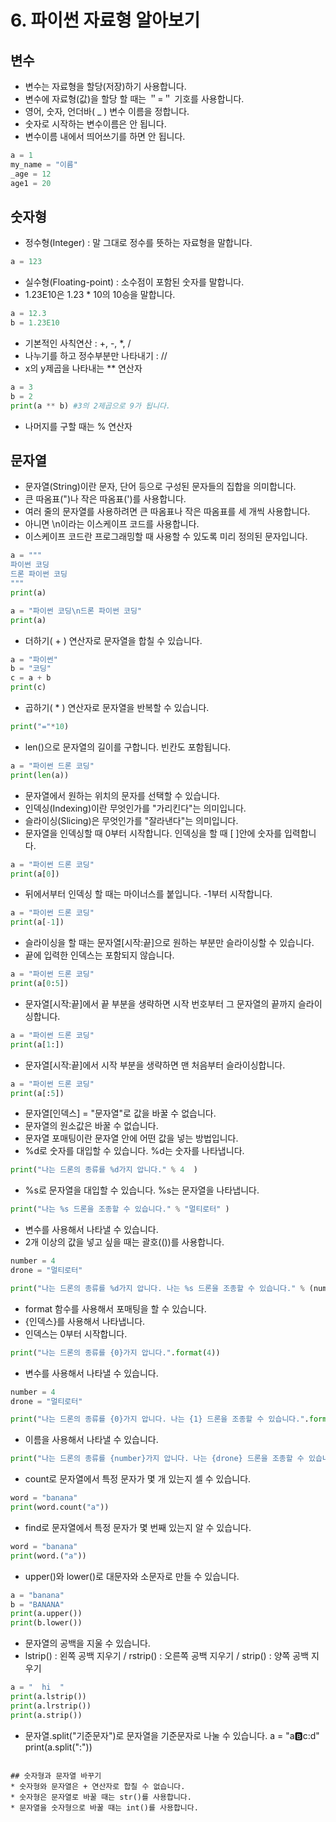 # 6. 파이썬 자료형 알아보기
## 변수
* 변수는 자료형을 할당(저장)하기 사용합니다.
* 변수에 자료형(값)을 할당 할 때는 ＂=＂ 기호를 사용합니다.
* 영어, 숫자, 언더바( _ ) 변수 이름을 정합니다.
* 숫자로 시작하는 변수이름은 안 됩니다.
* 변수이름 내에서 띄어쓰기를 하면 안 됩니다.
```python
a = 1
my_name = "이름"
_age = 12
age1 = 20
```

## 숫자형
* 정수형(Integer) : 말 그대로 정수를 뜻하는 자료형을 말합니다.
```python
a = 123
```
* 실수형(Floating-point) : 소수점이 포함된 숫자를 말합니다.
* 1.23E10은 1.23 * 10의 10승을 말합니다.
```python
a = 12.3
b = 1.23E10
```
* 기본적인 사칙연산 : +, -, *, /
* 나누기를 하고 정수부분만 나타내기 : //
* x의 y제곱을 나타내는 ** 연산자
```python
a = 3
b = 2
print(a ** b) #3의 2제곱으로 9가 됩니다. 
```
* 나머지를 구할 때는 % 연산자

## 문자열
* 문자열(String)이란 문자, 단어 등으로 구성된 문자들의 집합을 의미합니다.
* 큰 따옴표(")나 작은 따옴표(')를 사용합니다.
* 여러 줄의 문자열를 사용하려면 큰 따옴표나 작은 따옴표를 세 개씩 사용합니다.
* 아니면 \n이라는 이스케이프 코드를 사용합니다.
* 이스케이프 코드란 프로그래밍할 때 사용할 수 있도록 미리 정의된 문자입니다. 
```python
a = """
파이썬 코딩
드론 파이썬 코딩
"""
print(a)
```
```python
a = "파이썬 코딩\n드론 파이썬 코딩"
print(a)
```
* 더하기( + ) 연산자로 문자열을 합칠 수 있습니다.
```python
a = "파이썬"
b = "코딩"
c = a + b
print(c)
```
* 곱하기( * ) 연산자로 문자열을 반복할 수 있습니다.
```python
print("="*10)
```
* len()으로 문자열의 길이를 구합니다. 빈칸도 포함됩니다.
```python
a = "파이썬 드론 코딩"
print(len(a))
```
* 문자열에서 원하는 위치의 문자를 선택할 수 있습니다.
* 인덱싱(Indexing)이란 무엇인가를 "가리킨다"는 의미입니다.
* 슬라이싱(Slicing)은 무엇인가를 "잘라낸다"는 의미입니다.
* 문자열을 인덱싱할 때 0부터 시작합니다. 인덱싱을 할 때 [ ]안에 숫자를 입력합니다.
```python
a = "파이썬 드론 코딩"
print(a[0])
```  
* 뒤에서부터 인덱싱 할 때는 마이너스를 붙입니다. -1부터 시작합니다.
```python
a = "파이썬 드론 코딩"
print(a[-1])
```  
* 슬라이싱을 할 때는 문자열[시작:끝]으로 원하는 부분만 슬라이싱할 수 있습니다. 
* 끝에 입력한 인덱스는 포함되지 않습니다.
```python
a = "파이썬 드론 코딩"
print(a[0:5])
```  
* 문자열[시작:끝]에서 끝 부분을 생략하면 시작 번호부터 그 문자열의 끝까지 슬라이싱합니다.
```python
a = "파이썬 드론 코딩"
print(a[1:])
```  
* 문자열[시작:끝]에서 시작 부분을 생략하면 맨 처음부터 슬라이싱합니다.
```python
a = "파이썬 드론 코딩"
print(a[:5])
```
* 문자열[인덱스] = "문자열"로 값을 바꿀 수 없습니다.
* 문자열의 원소값은 바꿀 수 없습니다.
* 문자열 포매팅이란 문자열 안에 어떤 값을 넣는 방법입니다.
* %d로 숫자를 대입할 수 있습니다. %d는 숫자를 나타냅니다.
```python
print("나는 드론의 종류를 %d가지 압니다." % 4  )
```
* %s로 문자열을 대입할 수 있습니다. %s는 문자열을 나타냅니다.
```python
print("나는 %s 드론을 조종할 수 있습니다." % "멀티로터" )
```
* 변수를 사용해서 나타낼 수 있습니다.
* 2개 이상의 값을 넣고 싶을 때는 괄호(())를 사용합니다.
```python
number = 4
drone = "멀티로터"

print("나는 드론의 종류를 %d가지 압니다. 나는 %s 드론을 조종할 수 있습니다." % (number, drone))
``` 
* format 함수를 사용해서 포매팅을 할 수 있습니다.
* {인덱스}를 사용해서 나타냅니다.
* 인덱스는 0부터 시작합니다.
```python
print("나는 드론의 종류를 {0}가지 압니다.".format(4))
```
* 변수를 사용해서 나타낼 수 있습니다.
```python
number = 4
drone = "멀티로터"

print("나는 드론의 종류를 {0}가지 압니다. 나는 {1} 드론을 조종할 수 있습니다.".format(number, drone))
```
* 이름을 사용해서 나타낼 수 있습니다.
```python
print("나는 드론의 종류를 {number}가지 압니다. 나는 {drone} 드론을 조종할 수 있습니다.".format(number=4, drone="멀티로터"))
```
* count로 문자열에서 특정 문자가 몇 개 있는지 셀 수 있습니다.
```python
word = "banana"
print(word.count("a"))
```
* find로 문자열에서 특정 문자가 몇 번째 있는지 알 수 있습니다.
```python
word = "banana"
print(word.("a"))
```
* upper()와 lower()로 대문자와 소문자로 만들 수 있습니다.
```python
a = "banana"
b = "BANANA"
print(a.upper())
print(b.lower())
```
* 문자열의 공백을 지울 수 있습니다.
* lstrip() : 왼쪽 공백 지우기 / rstrip() : 오른쪽 공백 지우기 / strip() : 양쪽 공백 지우기
```python
a = "  hi  "
print(a.lstrip())
print(a.lrstrip())
print(a.strip())
```
* 문자열.split("기준문자")로 문자열을 기준문자로 나눌 수 있습니다.
a = "a:b:c:d"
print(a.split(":"))
```

## 숫자형과 문자열 바꾸기
* 숫자형와 문자열은 + 연산자로 합칠 수 없습니다.
* 숫자형은 문자열로 바꿀 때는 str()를 사용합니다.
* 문자열을 숫자형으로 바꿀 때는 int()를 사용합니다.
